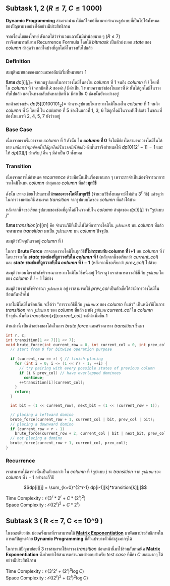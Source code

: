 ## Subtask 1, 2 ($R \leq 7$, $C \leq 1\,000$)

**Dynamic Programming** สามารถนำมาใช้แก้โจทย์ที่ถามหาจำนวนรูปแบบที่เป็นไปได้ทั้งหมดของปัญหาบางอย่างได้อย่างมีประสิทธิภาพ  

จากเงื่อนไขของโจทย์ สังเกตได้ว่าจำนวนแถวนั้นมีค่าน้อยมาก ๆ ($R \leq 7$)  
เราจึงสามารถนิยาม Recurrence Formula โดยใช้ *bitmask* เป็นตัวบ่งบอก *state* ของ *column* ล่าสุดว่า แถวใดบ้างที่ถูกโดมิโนวางทับไปแล้ว  

### Definition 

สมมุติหมายเลขของแถวและคอลัมน์เริ่มที่หมายเลข 1

**นิยาม** $dp[i][j] =$ จำนวนรูปแบบในการวางโดมิโนลงใน *column* ที่ 1 จนถึง *column* ที่ $i$ โดยที่ ใน *column* ที่ $i$ หากบิตที่ $k$ ของค่า $j$ มีค่าเป็น 1 หมายความว่าช่องในแถวที่ $k$ นั้นได้ถูกโดมิโนวางทับไปแล้ว และในทางกลับกันหากบิตที่ $k$ มีค่าเป็น 0 ช่องนั้นยังคงว่างอยู่  

ยกตัวอย่างเช่น $dp[5][0100101_2] =$ จำนวนรูปแบบในการวางโดมิโนลงใน *column* ที่ 1 จนถึง *column* ที่ 5 โดยที่ ใน *column* ที่ 5 ช่องในแถวที่ 1, 3, 6 ได้ถูกโดมิโนวางทับไปแล้ว ในขณะที่ช่องในแถวที่ 2, 4, 5, 7 ยังว่างอยู่  

### Base Case

เนื่องจากเราเริ่มวางจาก *column* ที่ 1 ดังนั้น ใน ***column* ที่ 0** จึงไม่มีช่องใดสามารถวางโดมิโนได้เลย *เสมือนว่าทุกช่องนั้นได้ถูกโดมิโนวางทับไปแล้ว* ดังนั้นเราจึงกำหนดให้ $dp[0][2^r-1]=1$ และให้ $dp[0][j]$ สำหรับ $j$ อื่น ๆ มีค่าเป็น $0$ ทั้งหมด  

### Transition
เนื่องจากการไล่กำหนด *recurrence* ด้วยมือนั้นเป็นเรื่องยากมาก ๆ เพราะเราจำเป็นต้องพิจารณาการวางโดมิโนบน *column* ล่าสุดและ *column* ที่แล้ว**ทุกวิธี** 

ดังนั้น เราจะเขียนโปรแกรมให้**ทดลองวางโดมิโนทุกวิธี** (จำนวนวิธีทั้งหมดจะมีไม่เกิน $3^r$  วิธี) แล้วดูว่าในการวางแต่ละวิธี สามารถ *transition* จากรูปแบบใดของ *column* ที่แล้วได้บ้าง 

หลังจากนี้จะขอเรียก รูปแบบของช่องที่ถูกโดมิโนวางทับใน *column* ล่าสุดของ $dp[i][j]$ ว่า "รูปแบบ $j$"

**นิยาม** $transition[n][m]$ คือ จำนวนวิธีที่เป็นไปได้ที่การวางโดมิโน *รูปแบบ* $n$ บน *column* ที่แล้ว จะสามารถ *transition* มาเป็น *รูปแบบ* $m$ บน *column* ปัจจุบัน  

สมมุติว่าปัจจุบันเราอยู่ *column* ที่ $i$

ในการ **Brute Force** เราจะลองวางโดมิโนทุกวิธี**ที่ไม่กระทบกับ column ที่ i+1** บน *column* ที่ $i$ โดยเราจะเก็บ ***state* ของช่องที่ถูกวางทับใน *column* ที่ $i$** (หลังจากนี้ขอเรียกว่า *current_col*) และ ***state* ของช่องที่ถูกวางทับใน *column* ที่ $i-1$** (หลังจากนี้ขอเรียกว่า *prev_col*) ไปด้วย  

สมมุติว่าตอนนี้เรากำลังพิจารณาการวางโดมิโนวิธีหนึ่งอยู่ ให้เราดูว่าเราสามารถวางวิธีนี้กับ *รูปแบบ* ใดของ *column* ที่ $i-1$ ได้บ้าง  

สมมุติว่าเรากำลังพิจารณา *รูปแบบ* $x$ อยู่ เราสามารถใช้ *prev_col* เป็นตัวเช็คได้ว่ามีการวางโดมิโนซ้อนกันหรือไม่  

หากไม่มีโดมิโนซ้อนกัน จะได้ว่า "การวางวิธีนี้กับ *รูปแบบ* $x$ ของ *column* ที่แล้ว" เป็นหนึ่งวิธีในการ *transition* จาก *รูปแบบ* $x$  ของ *column* ที่แล้ว มายัง *รูปแบบ current_col* ใน *column* ปัจจุบัน นั่นคือ $transition[x][current\_col]$ จะมีค่าเพิ่มขึ้น 1

ด้านล่างนี้ เป็นตัวอย่างของโค้ดในการ *brute force*  และสร้างตาราง *transition* ขึ้นมา

```cpp
int r, c;
int transition[1 << 7][1 << 7]; 
void brute_force(int current_row = 0, int current_col = 0, int prev_col = 0) {
  // start from 0 for bitwise operation purpose
    
  if (current_row == r) { // finish placing
    for (int i = 0; i <= (1 << r) - 1; ++i) {
	  // try pairing with every possible states of previous column
      if (i & prev_col) // have overlapped dominoes
        continue;
      ++transition[i][current_col];
    }
    return;
  }

  int bit = (1 << current_row), next_bit = (1 << (current_row + 1));

  // placing a leftward domino
  brute_force(current_row + 1, current_col | bit, prev_col | bit);
  // placing a downward domino
  if (current_row < r - 1)
    brute_force(current_row + 2, current_col | bit | next_bit, prev_col);
  // not placing a domino
  brute_force(current_row + 1, current_col, prev_col);
}
```
### Recurrence

เราสามารถใช้ตารางนั้นเป็นตัวบอกว่า ใน *column* ที่ $i$ รูปแบบ $j$ จะ *transition* จาก *รูปแบบ* ของ *column* ที่ $i-1$ อย่างละกี่วิธี  

$$dp[i][j] = \sum_{k=0}^{2^r-1} dp[i-1][k]*transition[k][j]$$    

Time Complexity : $\mathcal{O}(3^r*2^r+C*(2^r)^2)$  
Space Complexity : $\mathcal{O}((2^r)^2+C*2^r)$  

## Subtask 3 ( R <= 7, C <= 10^9 )  

ในขณะเดียวกัน บ่อยครั้งมากที่เราสามารถใช้ [**Matrix Exponentiation**](https://www.hackerearth.com/practice/notes/matrix-exponentiation-1/) มาพัฒนาประสิทธิภาพในการแก้ปัญหาด้วย **Dynamic Programming** ที่ตัวแปรบางตัวมีค่าสูงมากๆได้

ในการแก้ปัญหาย่อยที่ 3 เราสามารถใช้ตาราง *transition* ก่อนหน้านี้มาใช้ร่วมกับเทคนิค **Matrix Exponentiation** ซึ่งช่วยทำให้สามารถคำนวณคำตอบสำหรับ *test case*  ที่มีค่า $C$ เยอะมากๆ ได้อย่างมีประสิทธิภาพ  

Time Complexity : $\mathcal{O}(3^r 2^r+(2^r)^3 \log{C})$  
Space Complexity : $\mathcal{O}((2^r)^2+(2^r)^2 \log{C})$  

